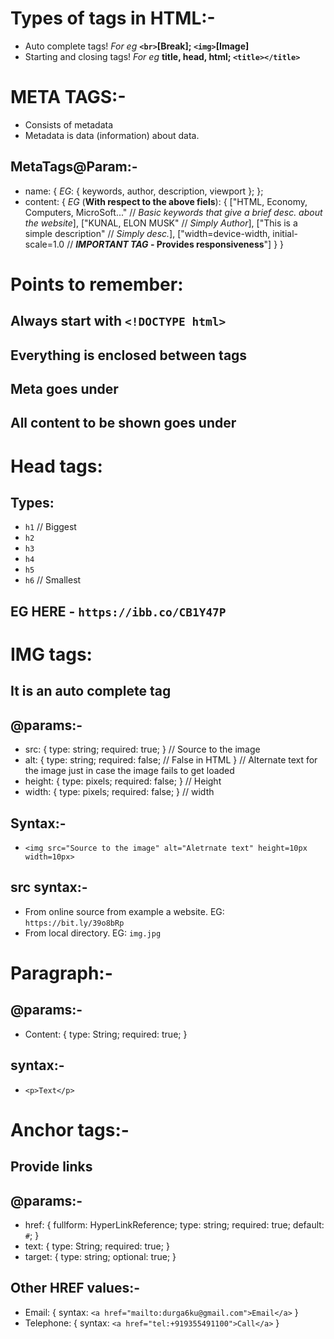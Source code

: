 # Types of tags in HTML:-
- Auto complete tags! *For eg* **`<br>`[Break]; `<img>`[Image]**
- Starting and closing tags! *For eg* **title, head, html; `<title></title>`**

# META TAGS:-
- Consists of metadata
- Metadata is data (information) about data.

## MetaTags@Param:-
- name: {
    *EG*: {
        keywords,
        author,
        description,
        viewport
    };
};
- content: {
    *EG* (**With respect to the above fiels**): {
        ["HTML, Economy, Computers, MicroSoft..." // *Basic keywords that give a brief desc. about the website*],
        ["KUNAL, ELON MUSK" // *Simply Author*],
        ["This is a simple description" // *Simply desc.*],
        ["width=device-width, initial-scale=1.0 // ***IMPORTANT TAG* - Provides responsiveness**"]
    }
}

# Points to remember:
## Always start with `<!DOCTYPE html>`
## Everything is enclosed between <HTML> tags
## Meta goes under <head>
## All content to be shown goes under <body>

# Head tags:
## Types:
- `h1` // Biggest
- `h2`
- `h3`
- `h4`
- `h5`
- `h6` // Smallest
## EG HERE - `https://ibb.co/CB1Y47P`

# IMG tags:
## It is an auto complete tag
## @params:-
- src: {
    type: string;
    required: true;
} // Source to the image
- alt: {
    type: string;
    required: false; // False in HTML
} // Alternate text for the image just in case the image fails to get loaded
- height: {
    type: pixels;
    required: false;
} // Height
- width: {
    type: pixels;
    required: false;
} // width
## Syntax:-
- `<img src="Source to the image" alt="Aletrnate text" height=10px width=10px>`
## src syntax:-
- From online source from example a website. EG: `https://bit.ly/39o8bRp` 
- From local directory. EG: `img.jpg`

# Paragraph:-
## @params:-
- Content: {
    type: String;
    required: true;
}
## syntax:-
- `<p>Text</p>`

# Anchor tags:-
## Provide links
## @params:-
- href: {
    fullform: HyperLinkReference;
    type: string;
    required: true;
    default: `#`;
}
- text: {
    type: String;
    required: true;
}
- target: {
    type: string;
    optional: true;
}
## Other HREF values:-
- Email: {
    syntax: `<a href="mailto:durga6ku@gmail.com">Email</a>`
}
- Telephone: {
    syntax: `<a href="tel:+919355491100">Call</a>`
}